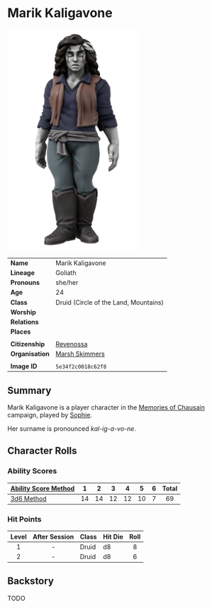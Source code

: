 # Marik Kaligavone

<img src="https://raw.githubusercontent.com/jesskelsall/astarus-images/main/characters/portraits/5e34f2c0018c62f8.png" height="500" />

|||
| --- | --- |
| **Name** | Marik Kaligavone | character.3
| **Lineage** | Goliath |
| **Pronouns** | she/her |
| **Age** | 24 |
| **Class** | Druid (Circle of the Land, Mountains) |
| **Worship** | |
| **Relations** | |
| **Places** | |
|||
| **Citizenship** | [Revenossa](../civilisations/nilsavnic-alliance/states/revenossa.md) |
| **Organisation** | [Marsh Skimmers](../organisations/marsh-skimmers.md) |
|||
| **Image ID** | `5e34f2c0018c62f8` |

## Summary

Marik Kaligavone is a player character in the [Memories of Chausain](../campaigns/C3-memories-of-chausain.md) campaign, played by [Sophie](../players/sophie.md).

Her surname is pronounced *kal-ig-a-vo-ne*.

## Character Rolls

### Ability Scores

| [Ability Score Method](../mechanics/ability-score-method/ability-score-method.md) | 1 | 2 | 3 | 4 | 5 | 6 | Total |
| --- |:---:|:---:|:---:|:---:|:---:|:---:|:---:|
| [3d6 Method](../mechanics/ability-score-method/3d6-method.md) | 14 | 14 | 12 | 12 | 10 | 7 | 69 |

### Hit Points

| Level | After Session | Class | Hit Die | Roll |
|:---:|:---:| --- | --- |:---:|
| 1 | - | Druid | d8 | 8 |
| 2 | - | Druid | d8 | 6 |

## Backstory

TODO
